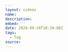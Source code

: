 ```yaml
---
layout: videos
name:
description:
embed: ''
date: 2020-09-28T10:20:00Z
tags:
  - Tag
source:
---
```

